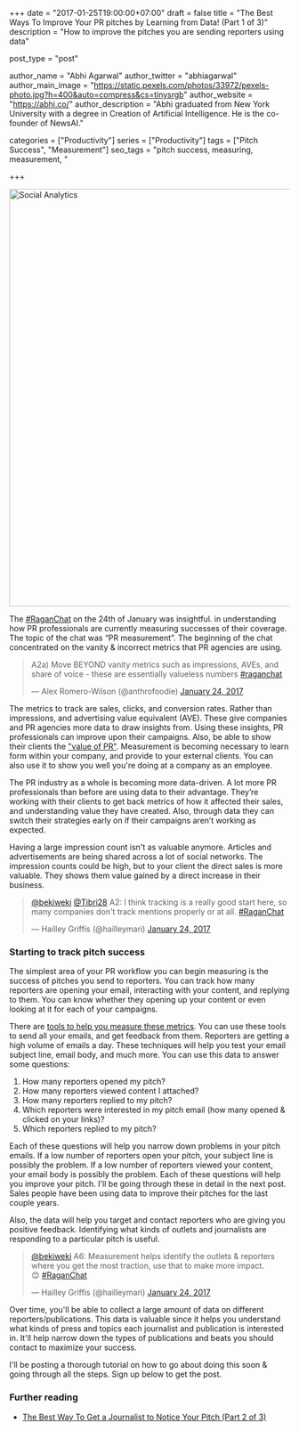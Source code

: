 +++
date = "2017-01-25T19:00:00+07:00"
draft = false
title = "The Best Ways To Improve Your PR pitches by Learning from Data! (Part 1 of 3)"
description = "How to improve the pitches you are sending reporters using data"

post_type = "post"

author_name = "Abhi Agarwal"
author_twitter = "abhiagarwal"
author_main_image = "https://static.pexels.com/photos/33972/pexels-photo.jpg?h=400&auto=compress&cs=tinysrgb"
author_website = "https://abhi.co/"
author_description = "Abhi graduated from New York University with a degree in Creation of Artificial Intelligence. He is the co-founder of NewsAI."

categories = ["Productivity"]
series = ["Productivity"]
tags = ["Pitch Success", "Measurement"]
seo_tags = "pitch success, measuring, measurement, "

+++

<img src="https://static.pexels.com/photos/33972/pexels-photo.jpg" width="750px" alt="Social Analytics">

<!-- Learning from data in PR -->

The [#RaganChat](https://twitter.com/search?q=%23RaganChat&src=typd) on the 24th of January was insightful. in understanding how PR professionals are currently measuring successes of their coverage. The topic of the chat was “PR measurement”. The beginning of the chat concentrated on the vanity & incorrect metrics that PR agencies are using.

<blockquote class="twitter-tweet" data-lang="en"><p lang="en" dir="ltr">A2a) Move BEYOND vanity metrics such as impressions, AVEs, and share of voice - these are essentially valueless numbers  <a href="https://twitter.com/hashtag/raganchat?src=hash">#raganchat</a></p>&mdash; Alex Romero-Wilson (@anthrofoodie) <a href="https://twitter.com/anthrofoodie/status/823986679723724801">January 24, 2017</a></blockquote>
<script async src="//platform.twitter.com/widgets.js" charset="utf-8"></script>

The metrics to track are sales, clicks, and conversion rates. Rather than impressions, and advertising value equivalent (AVE). These give companies and PR agencies more data to draw insights from. Using these insights, PR professionals can improve upon their campaigns. Also, be able to show their clients the ["value of PR"](https://twitter.com/anthrofoodie/status/823987668807798791). Measurement is becoming necessary to learn form within your company, and provide to your external clients. You can also use it to show you well you're doing at a company as an employee.

The PR industry as a whole is becoming more data-driven. A lot more PR professionals than before are using data to their advantage. They’re working with their clients to get back metrics of how it affected their sales, and understanding value they have created. Also, through data they can switch their strategies early on if their campaigns aren’t working as expected.

Having a large impression count isn't as valuable anymore. Articles and advertisements are being shared across a lot of social networks. The impression counts could be high, but to your client the direct sales is more valuable. They shows them value gained by a direct increase in their business.

<blockquote class="twitter-tweet" data-conversation="none" data-lang="en"><p lang="en" dir="ltr"><a href="https://twitter.com/bekiweki">@bekiweki</a> <a href="https://twitter.com/Tibri28">@Tibri28</a> A2: I think tracking is a really good start here, so many companies don&#39;t track mentions properly or at all. <a href="https://twitter.com/hashtag/RaganChat?src=hash">#RaganChat</a></p>&mdash; Hailley Griffis (@hailleymari) <a href="https://twitter.com/hailleymari/status/823988422587125760">January 24, 2017</a></blockquote>
<script async src="//platform.twitter.com/widgets.js" charset="utf-8"></script>

### Starting to track pitch success

The simplest area of your PR workflow you can begin measuring is the success of pitches you send to reporters. You can track how many reporters are opening your email, interacting with your content, and replying to them. You can know whether they opening up your content or even looking at it for each of your campaigns.

There are <a href="https://www.newsai.co/" target="_blank">tools to help you measure these metrics</a>. You can use these tools to send all your emails, and get feedback from them. Reporters are getting a high volume of emails a day. These techniques will help you test your email subject line, email body, and much more. You can use this data to answer some questions:

1. How many reporters opened my pitch?
2. How many reporters viewed content I attached?
3. How many reporters replied to my pitch?
4. Which reporters were interested in my pitch email (how many opened & clicked on your links)?
5. Which reporters replied to my pitch?

Each of these questions will help you narrow down problems in your pitch emails. If a low number of reporters open your pitch, your subject line is possibly the problem. If a low number of reporters viewed your content, your email body is possibly the problem. Each of these questions will help you improve your pitch. I'll be going through these in detail in the next post. Sales people have been using data to improve their pitches for the last couple years.

Also, the data will help you target and contact reporters who are giving you positive feedback. Identifying what kinds of outlets and journalists are responding to a particular pitch is useful.

<blockquote class="twitter-tweet" data-lang="en"><p lang="en" dir="ltr"><a href="https://twitter.com/bekiweki">@bekiweki</a> A6: Measurement helps identify the outlets &amp; reporters where you get the most traction, use that to make more impact. 😊 <a href="https://twitter.com/hashtag/RaganChat?src=hash">#RaganChat</a></p>&mdash; Hailley Griffis (@hailleymari) <a href="https://twitter.com/hailleymari/status/823994905131450371">January 24, 2017</a></blockquote>
<script async src="//platform.twitter.com/widgets.js" charset="utf-8"></script>

Over time, you'll be able to collect a large amount of data on different reporters/publications. This data is valuable since it helps you understand what kinds of press and topics each journalist and publication is interested in. It'll help narrow down the types of publications and beats you should contact to maximize your success.

I'll be posting a thorough tutorial on how to go about doing this soon & going through all the steps. Sign up below to get the post.

### Further reading

- [The Best Way To Get a Journalist to Notice Your Pitch (Part 2 of 3)](https://www.newsai.co/blog/measuring-pitch-success-2/)
